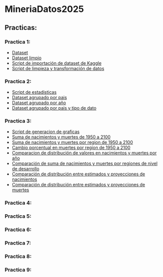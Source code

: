 # MineriaDatos2025

## Practicas:
### Practica 1:
- [Dataset](https://github.com/MaurOrtizz/MineriaDatos2025/blob/main/Practica%201/births-and-deaths-projected-to-2100.csv)
- [Dataset limpio](https://github.com/MaurOrtizz/MineriaDatos2025/blob/main/Practica%201/births-and-deaths_cleaned.csv)
- [Script de importación de dataset de Kaggle](https://github.com/MaurOrtizz/MineriaDatos2025/blob/main/Practica%201/DataLoading.py)
- [Script de limpieza y transformación de datos](https://github.com/MaurOrtizz/MineriaDatos2025/blob/main/Practica%201/DataCleaning.py)
### Practica 2:
- [Script de estadisticas](https://github.com/MaurOrtizz/MineriaDatos2025/blob/main/Practica%202/Statistics.py)
- [Dataset agrupado por pais](https://github.com/MaurOrtizz/MineriaDatos2025/blob/main/Practica%202/births-and-deaths-statistics_(Entity).csv)
- [Dataset agrupado por año](https://github.com/MaurOrtizz/MineriaDatos2025/blob/main/Practica%202/births-and-deaths-statistics_(Year).csv)
- [Dataset agrupado por pais y tipo de dato](https://github.com/MaurOrtizz/MineriaDatos2025/blob/main/Practica%202/births-and-deaths-statistics_(Entity_Data_Type).csv)
### Practica 3:
- [Script de generacion de graficas](https://github.com/MaurOrtizz/MineriaDatos2025/blob/main/Practica%202/Graphics.py)
- [Suma de nacimientos y muertes de 1950 a 2100](https://github.com/MaurOrtizz/MineriaDatos2025/blob/main/Practica%203/img/births-and-deaths-over-years.png)
- [Suma de nacimientos y muertes por region de 1950 a 2100](https://github.com/MaurOrtizz/MineriaDatos2025/blob/main/Practica%203/img/births-and-deaths-by-regions.png)
- [Cambio porcentual en muertes por region de 1950 a 2100](https://github.com/MaurOrtizz/MineriaDatos2025/blob/main/Practica%203/img/births-and-deaths-by-regions-yoy.png)
- [Comparacion de distribución de valores en nacimientos y muertes por año](https://github.com/MaurOrtizz/MineriaDatos2025/blob/main/Practica%203/img/births-and-deaths-distribution-boxplot.png)
- [Comparación de suma de nacimientos y muertes por regiones de nivel de desarrollo](https://github.com/MaurOrtizz/MineriaDatos2025/blob/main/Practica%203/img/births-and-deaths-by-income.png)
- [Comparación de distribución entre estimados y proyecciones de nacimientos](https://github.com/MaurOrtizz/MineriaDatos2025/blob/main/Practica%203/img/births-distribution-boxplot-yoy.png)
- [Comparación de distribución entre estimados y proyecciones de muertes](https://github.com/MaurOrtizz/MineriaDatos2025/blob/main/Practica%203/img/deaths-distribution-boxplot-yoy.png)
### Practica 4:
### Practica 5:
### Practica 6:
### Practica 7:
### Practica 8:
### Practica 9:



